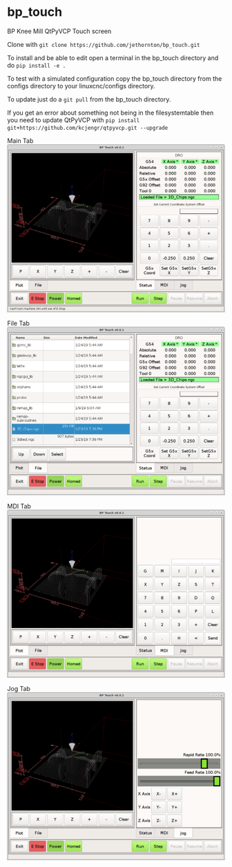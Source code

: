 # bp_touch
BP Knee Mill QtPyVCP Touch screen

Clone with ``git clone https://github.com/jethornton/bp_touch.git``

To install and be able to edit open a terminal in the bp_touch directory and do
``pip install -e .``

To test with a simulated configuration copy the bp_touch directory from the
configs directory to your linuxcnc/configs directory.

To update just do a ``git pull`` from the bp_touch directory.

If you get an error about something not being in the filesystemtable then you
need to update QtPyVCP with
``pip install git+https://github.com/kcjengr/qtpyvcp.git --upgrade``

Main Tab
![BP Touch QtPyVCP](bp-touch-01.png)

File Tab
![BP Touch File Loader](bp-touch-02.png)

MDI Tab
![BP Touch File Loader](bp-touch-03.png)

Jog Tab
![BP Touch File Loader](bp-touch-04.png)
